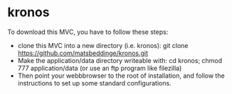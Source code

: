 kronos
======

To download this MVC, you have to follow these steps:

- clone this MVC into a new directory (i.e. kronos): git clone https://github.com/matsbeddinge/kronos.git
- Make the application/data directory writeable with: cd kronos; chmod 777 application/data (or use an ftp program like filezilla)
- Then point your webbbrowser to the root of installation, and follow the instructions to set up some standard configurations.
